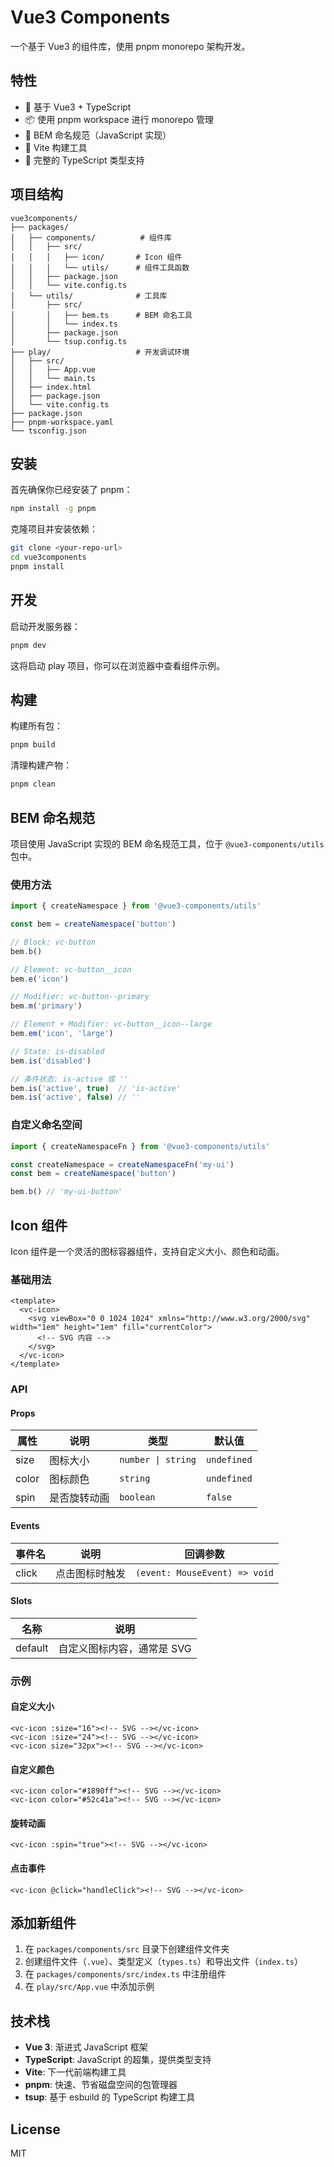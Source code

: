 # Vue3 Components

一个基于 Vue3 的组件库，使用 pnpm monorepo 架构开发。

## 特性

- 🚀 基于 Vue3 + TypeScript
- 📦 使用 pnpm workspace 进行 monorepo 管理
- 🎨 BEM 命名规范（JavaScript 实现）
- 🔧 Vite 构建工具
- 📝 完整的 TypeScript 类型支持

## 项目结构

```
vue3components/
├── packages/
│   ├── components/          # 组件库
│   │   ├── src/
│   │   │   ├── icon/       # Icon 组件
│   │   │   └── utils/      # 组件工具函数
│   │   ├── package.json
│   │   └── vite.config.ts
│   └── utils/              # 工具库
│       ├── src/
│       │   ├── bem.ts      # BEM 命名工具
│       │   └── index.ts
│       ├── package.json
│       └── tsup.config.ts
├── play/                   # 开发调试环境
│   ├── src/
│   │   ├── App.vue
│   │   └── main.ts
│   ├── index.html
│   ├── package.json
│   └── vite.config.ts
├── package.json
├── pnpm-workspace.yaml
└── tsconfig.json
```

## 安装

首先确保你已经安装了 pnpm：

```bash
npm install -g pnpm
```

克隆项目并安装依赖：

```bash
git clone <your-repo-url>
cd vue3components
pnpm install
```

## 开发

启动开发服务器：

```bash
pnpm dev
```

这将启动 play 项目，你可以在浏览器中查看组件示例。

## 构建

构建所有包：

```bash
pnpm build
```

清理构建产物：

```bash
pnpm clean
```

## BEM 命名规范

项目使用 JavaScript 实现的 BEM 命名规范工具，位于 `@vue3-components/utils` 包中。

### 使用方法

```typescript
import { createNamespace } from '@vue3-components/utils'

const bem = createNamespace('button')

// Block: vc-button
bem.b()

// Element: vc-button__icon
bem.e('icon')

// Modifier: vc-button--primary
bem.m('primary')

// Element + Modifier: vc-button__icon--large
bem.em('icon', 'large')

// State: is-disabled
bem.is('disabled')

// 条件状态: is-active 或 ''
bem.is('active', true)  // 'is-active'
bem.is('active', false) // ''
```

### 自定义命名空间

```typescript
import { createNamespaceFn } from '@vue3-components/utils'

const createNamespace = createNamespaceFn('my-ui')
const bem = createNamespace('button')

bem.b() // 'my-ui-button'
```

## Icon 组件

Icon 组件是一个灵活的图标容器组件，支持自定义大小、颜色和动画。

### 基础用法

```vue
<template>
  <vc-icon>
    <svg viewBox="0 0 1024 1024" xmlns="http://www.w3.org/2000/svg" width="1em" height="1em" fill="currentColor">
      <!-- SVG 内容 -->
    </svg>
  </vc-icon>
</template>
```

### API

#### Props

| 属性 | 说明 | 类型 | 默认值 |
| --- | --- | --- | --- |
| size | 图标大小 | `number \| string` | `undefined` |
| color | 图标颜色 | `string` | `undefined` |
| spin | 是否旋转动画 | `boolean` | `false` |

#### Events

| 事件名 | 说明 | 回调参数 |
| --- | --- | --- |
| click | 点击图标时触发 | `(event: MouseEvent) => void` |

#### Slots

| 名称 | 说明 |
| --- | --- |
| default | 自定义图标内容，通常是 SVG |

### 示例

#### 自定义大小

```vue
<vc-icon :size="16"><!-- SVG --></vc-icon>
<vc-icon :size="24"><!-- SVG --></vc-icon>
<vc-icon size="32px"><!-- SVG --></vc-icon>
```

#### 自定义颜色

```vue
<vc-icon color="#1890ff"><!-- SVG --></vc-icon>
<vc-icon color="#52c41a"><!-- SVG --></vc-icon>
```

#### 旋转动画

```vue
<vc-icon :spin="true"><!-- SVG --></vc-icon>
```

#### 点击事件

```vue
<vc-icon @click="handleClick"><!-- SVG --></vc-icon>
```

## 添加新组件

1. 在 `packages/components/src` 目录下创建组件文件夹
2. 创建组件文件（`.vue`）、类型定义（`types.ts`）和导出文件（`index.ts`）
3. 在 `packages/components/src/index.ts` 中注册组件
4. 在 `play/src/App.vue` 中添加示例

## 技术栈

- **Vue 3**: 渐进式 JavaScript 框架
- **TypeScript**: JavaScript 的超集，提供类型支持
- **Vite**: 下一代前端构建工具
- **pnpm**: 快速、节省磁盘空间的包管理器
- **tsup**: 基于 esbuild 的 TypeScript 构建工具

## License

MIT

